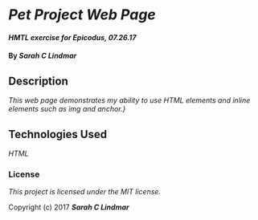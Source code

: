 # _Pet Project Web Page_

#### _HMTL exercise for Epicodus, 07.26.17_

#### By _**Sarah C Lindmar**_

## Description

_This web page demonstrates my ability to use HTML elements and inline elements such as img and anchor.}_

## Technologies Used

_HTML_

### License

*This project is licensed under the MIT license.*

Copyright (c) 2017 **_Sarah C Lindmar_**
